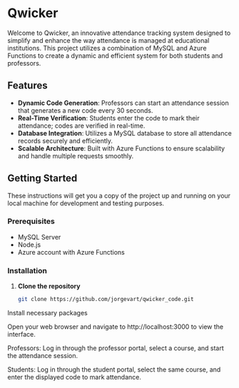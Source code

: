 # Qwicker

Welcome to Qwicker, an innovative attendance tracking system designed to simplify and enhance the way attendance is managed at educational institutions. This project utilizes a combination of MySQL and Azure Functions to create a dynamic and efficient system for both students and professors.

## Features

- **Dynamic Code Generation**: Professors can start an attendance session that generates a new code every 30 seconds.
- **Real-Time Verification**: Students enter the code to mark their attendance; codes are verified in real-time.
- **Database Integration**: Utilizes a MySQL database to store all attendance records securely and efficiently.
- **Scalable Architecture**: Built with Azure Functions to ensure scalability and handle multiple requests smoothly.

## Getting Started

These instructions will get you a copy of the project up and running on your local machine for development and testing purposes.

### Prerequisites

- MySQL Server
- Node.js
- Azure account with Azure Functions

### Installation

1. **Clone the repository**
   ```bash
   git clone https://github.com/jorgevart/qwicker_code.git
Install necessary packages

Open your web browser and navigate to http://localhost:3000 to view the interface.

Professors: Log in through the professor portal, select a course, and start the attendance session.

Students: Log in through the student portal, select the same course, and enter the displayed code to mark attendance.
